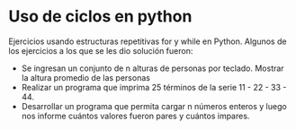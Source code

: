 # Uso de ciclos en python
Ejercicios usando  estructuras repetitivas for y while en Python.
Algunos de los ejercicios a los que se les dio solución fueron:
- Se ingresan un conjunto de n alturas de personas por teclado. Mostrar la altura promedio de las personas 
- Realizar un programa que imprima 25 términos de la serie 11 - 22 - 33 - 44.
- Desarrollar un programa que permita cargar n números enteros y luego nos informe cuántos valores fueron pares y cuántos impares.
